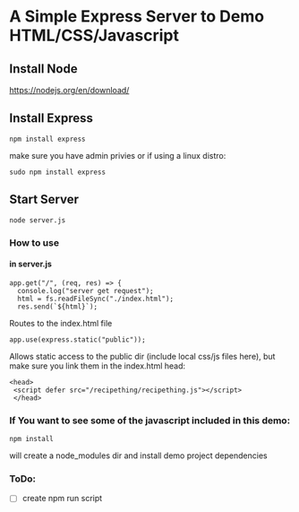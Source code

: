 # A Simple Express Server to Demo HTML/CSS/Javascript

## Install Node
https://nodejs.org/en/download/

## Install Express
```
npm install express
```

make sure you have admin privies or if using a linux distro:

```
sudo npm install express
```

## Start Server
```
node server.js
```

### How to use
#### in server.js
```
app.get("/", (req, res) => {
  console.log("server get request");
  html = fs.readFileSync("./index.html");
  res.send(`${html}`);
```
Routes to the index.html file

```
app.use(express.static("public"));
```
Allows static access to the public dir (include local css/js files here), but make sure you link them in the index.html head:
```
<head>
 <script defer src="/recipething/recipething.js"></script>
 </head>
 ```


### If You want to see some of the javascript included in this demo:
```
npm install
```
will create a node_modules dir and install demo project dependencies

### ToDo:
- [ ] create npm run script
